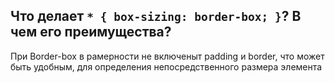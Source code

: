 ## Что делает ```* { box-sizing: border-box; }```? В чем его преимущества?

При Border-box в рамерности не включеныт padding и border, что может быть удобным, для определения непосредственного размера элемента